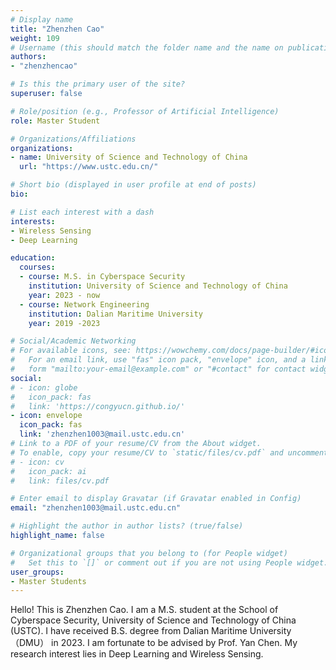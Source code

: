 ```yaml
---
# Display name
title: "Zhenzhen Cao"
weight: 109
# Username (this should match the folder name and the name on publications)
authors:
- "zhenzhencao"

# Is this the primary user of the site?
superuser: false

# Role/position (e.g., Professor of Artificial Intelligence)
role: Master Student

# Organizations/Affiliations
organizations:
- name: University of Science and Technology of China
  url: "https://www.ustc.edu.cn/"

# Short bio (displayed in user profile at end of posts)
bio:

# List each interest with a dash
interests:
- Wireless Sensing
- Deep Learning

education:
  courses:
  - course: M.S. in Cyberspace Security
    institution: University of Science and Technology of China
    year: 2023 - now
  - course: Network Engineering
    institution: Dalian Maritime University
    year: 2019 -2023

# Social/Academic Networking
# For available icons, see: https://wowchemy.com/docs/page-builder/#icons
#   For an email link, use "fas" icon pack, "envelope" icon, and a link in the
#   form "mailto:your-email@example.com" or "#contact" for contact widget.
social:
# - icon: globe
#   icon_pack: fas
#   link: 'https://congyucn.github.io/'
- icon: envelope
  icon_pack: fas
  link: 'zhenzhen1003@mail.ustc.edu.cn'
# Link to a PDF of your resume/CV from the About widget.
# To enable, copy your resume/CV to `static/files/cv.pdf` and uncomment the lines below.
# - icon: cv
#   icon_pack: ai
#   link: files/cv.pdf

# Enter email to display Gravatar (if Gravatar enabled in Config)
email: "zhenzhen1003@mail.ustc.edu.cn"

# Highlight the author in author lists? (true/false)
highlight_name: false

# Organizational groups that you belong to (for People widget)
#   Set this to `[]` or comment out if you are not using People widget.
user_groups:
- Master Students
---
```


Hello!  This is Zhenzhen Cao.  I am a M.S. student at the School of Cyberspace Security, University of Science and Technology of China (USTC). I have received B.S. degree from Dalian Maritime University（DMU） in 2023. I am fortunate to be advised by Prof. Yan Chen.  My research interest lies in Deep Learning and Wireless Sensing.